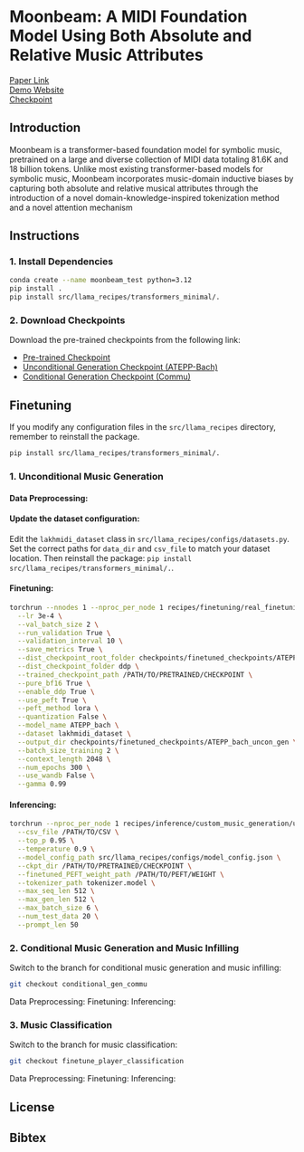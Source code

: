 # Moonbeam: A MIDI Foundation Model Using Both Absolute and Relative Music Attributes

[Paper Link](https://TODO)  
[Demo Website](https://TODO)  
[Checkpoint](https://TODO) 

## Introduction

Moonbeam is a transformer-based foundation model for symbolic music, pretrained on a large and diverse collection of MIDI data totaling 81.6K and 18 billion tokens. Unlike most existing transformer-based models for symbolic music, Moonbeam incorporates music-domain inductive biases by capturing both absolute and relative musical attributes through the introduction of a novel domain-knowledge-inspired tokenization method and a novel attention mechanism

## Instructions

### 1. Install Dependencies
```bash
conda create --name moonbeam_test python=3.12
pip install . 
pip install src/llama_recipes/transformers_minimal/.
```

### 2. Download Checkpoints 
Download the pre-trained checkpoints from the following link:
- [Pre-trained Checkpoint](https://TODO)
- [Unconditional Generation Checkpoint (ATEPP-Bach)](https://TODO)
- [Conditional Generation Checkpoint (Commu)](https://TODO)

## Finetuning
If you modify any configuration files in the `src/llama_recipes` directory, remember to reinstall the package.
```bash
pip install src/llama_recipes/transformers_minimal/.
```
### 1. Unconditional Music Generation 
#### Data Preprocessing: 
#### Update the dataset configuration:
Edit the `lakhmidi_dataset` class in `src/llama_recipes/configs/datasets.py`. Set the correct paths for `data_dir` and `csv_file` to match your dataset location. Then reinstall the package: `pip install src/llama_recipes/transformers_minimal/.`.

#### Finetuning: 
```bash
torchrun --nnodes 1 --nproc_per_node 1 recipes/finetuning/real_finetuning_uncon_gen.py \
  --lr 3e-4 \
  --val_batch_size 2 \
  --run_validation True \
  --validation_interval 10 \
  --save_metrics True \
  --dist_checkpoint_root_folder checkpoints/finetuned_checkpoints/ATEPP_bach_uncon_gen \
  --dist_checkpoint_folder ddp \
  --trained_checkpoint_path /PATH/TO/PRETRAINED/CHECKPOINT \
  --pure_bf16 True \
  --enable_ddp True \
  --use_peft True \
  --peft_method lora \
  --quantization False \
  --model_name ATEPP_bach \
  --dataset lakhmidi_dataset \
  --output_dir checkpoints/finetuned_checkpoints/ATEPP_bach_uncon_gen \
  --batch_size_training 2 \
  --context_length 2048 \
  --num_epochs 300 \
  --use_wandb False \
  --gamma 0.99
```
#### Inferencing: 
```bash
torchrun --nproc_per_node 1 recipes/inference/custom_music_generation/unconditional_music_generation.py \
  --csv_file /PATH/TO/CSV \
  --top_p 0.95 \
  --temperature 0.9 \
  --model_config_path src/llama_recipes/configs/model_config.json \
  --ckpt_dir /PATH/TO/PRETRAINED/CHECKPOINT \
  --finetuned_PEFT_weight_path /PATH/TO/PEFT/WEIGHT \
  --tokenizer_path tokenizer.model \
  --max_seq_len 512 \
  --max_gen_len 512 \
  --max_batch_size 6 \
  --num_test_data 20 \
  --prompt_len 50
```
### 2. Conditional Music Generation and Music Infilling 
Switch to the branch for conditional music generation and music infilling: 
```bash
git checkout conditional_gen_commu
```
Data Preprocessing:
Finetuning: 
Inferencing:

### 3. Music Classification
Switch to the branch for music classification: 
```bash
git checkout finetune_player_classification
```
Data Preprocessing:
Finetuning: 
Inferencing:
## License

## Bibtex
